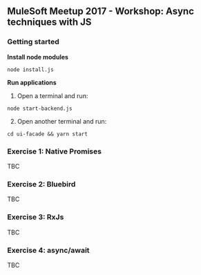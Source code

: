 ## MuleSoft Meetup 2017 - Workshop: Async techniques with JS

### Getting started

**Install node modules**

```JS
node install.js
```

**Run applications**

1. Open a terminal and run:

  ```JS
  node start-backend.js
  ```

2. Open another terminal and run:

  ```JS
  cd ui-facade && yarn start
  ```

### Exercise 1: Native Promises

TBC

### Exercise 2: Bluebird

TBC

### Exercise 3: RxJs

TBC

### Exercise 4: async/await

TBC